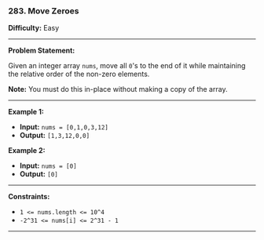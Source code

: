 ### 283. Move Zeroes

**Difficulty:** Easy

---

**Problem Statement:**

Given an integer array `nums`, move all `0`'s to the end of it while maintaining the relative order of the non-zero elements.

**Note:** You must do this in-place without making a copy of the array.

---

**Example 1:**

- **Input:** `nums = [0,1,0,3,12]`
- **Output:** `[1,3,12,0,0]`

**Example 2:**

- **Input:** `nums = [0]`
- **Output:** `[0]`

---

**Constraints:**

- `1 <= nums.length <= 10^4`
- `-2^31 <= nums[i] <= 2^31 - 1`

---
